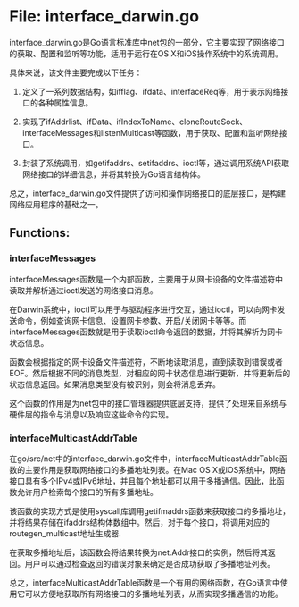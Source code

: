 # File: interface_darwin.go

interface_darwin.go是Go语言标准库中net包的一部分，它主要实现了网络接口的获取、配置和监听等功能，适用于运行在OS X和iOS操作系统中的系统调用。

具体来说，该文件主要完成以下任务：

1. 定义了一系列数据结构，如ifflag、ifdata、interfaceReq等，用于表示网络接口的各种属性信息。

2. 实现了ifAddrlist、ifData、ifIndexToName、cloneRouteSock、interfaceMessages和listenMulticast等函数，用于获取、配置和监听网络接口。

3. 封装了系统调用，如getifaddrs、setifaddrs、ioctl等，通过调用系统API获取网络接口的详细信息，并将其转换为Go语言结构体。

总之，interface_darwin.go文件提供了访问和操作网络接口的底层接口，是构建网络应用程序的基础之一。

## Functions:

### interfaceMessages

interfaceMessages函数是一个内部函数，主要用于从网卡设备的文件描述符中读取并解析通过ioctl发送的网络接口消息。

在Darwin系统中，ioctl可以用于与驱动程序进行交互，通过ioctl，可以向网卡发送命令，例如查询网卡信息、设置网卡参数、开启/关闭网卡等等。而interfaceMessages函数就是用于读取ioctl命令返回的数据，并将其解析为网卡状态信息。

函数会根据指定的网卡设备文件描述符，不断地读取消息，直到读取到错误或者EOF。然后根据不同的消息类型，对相应的网卡状态信息进行更新，并将更新后的状态信息返回。如果消息类型没有被识别，则会将消息丢弃。

这个函数的作用是为net包中的接口管理器提供底层支持，提供了处理来自系统与硬件层的指令与消息以及响应这些命令的实现。



### interfaceMulticastAddrTable

在go/src/net中的interface_darwin.go文件中，interfaceMulticastAddrTable函数的主要作用是获取网络接口的多播地址列表。在Mac OS X或iOS系统中，网络接口具有多个IPv4或IPv6地址，并且每个地址都可以用于多播通信。因此，此函数允许用户检索每个接口的所有多播地址。 

该函数的实现方式是使用syscall库调用getifmaddrs函数来获取接口的多播地址，并将结果存储在ifaddrs结构体数组中。然后，对于每个接口，将调用对应的routegen_multicast地址生成器. 

在获取多播地址后，该函数会将结果转换为net.Addr接口的实例，然后将其返回。用户可以通过检查返回的错误对象来确定是否成功获取了多播地址列表。 

总之，interfaceMulticastAddrTable函数是一个有用的网络函数，在Go语言中使用它可以方便地获取所有网络接口的多播地址列表，从而实现多播通信的功能。



